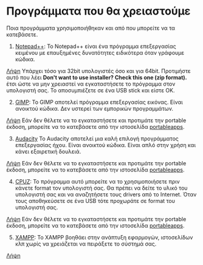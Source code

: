 Προγράμματα που θα χρειαστούμε
==============================

Ποια προγράμματα χρησιμοποιήθηκαν και από που μπορείτε να τα κατεβάσετε.

1. [Notepad++](https://notepad-plus-plus.org/ "Ιστοσελίδα Notepad++"): 
Το Notepad++ είναι ένα πρόγραμμα επεξεργασίας κειμένου με επαυξημένες δυνατότητες ειδικότερα όταν γράφουμε κώδικα.

[Λήψη](https://notepad-plus-plus.org/download/)
Υπάρχει τόσο για 32bit υπολογιστές όσο και για 64bit.
Προτιμήστε αυτό που λέει **Don't want to use installer? Check this one (zip format).** έτσι ώστε να μην χρειαστεί να εγκαταστήσετε το πρόγραμμα στον υπολογιστή σας. Το αποσυμπιέζετε σε ένα USB stick και είστε ΟΚ.

2. [GIMP](https://www.gimp.org/ "Πρόγραμμα επεξεργασίας εικόνας"):
Το GIMP αποτελεί πρόγραμμα επεξεργασίας εικόνας. Είναι ανοικτού κώδικα. Δεν υστερεί των εμπορικών προγραμμάτων.

[Λήψη](https://www.gimp.org/downloads/)
Εάν δεν θέλετε να το εγκαταστήσετε και προτιμάτε την portable έκδοση, μπορείτε να το κατεβάσετε από την ιστοσελίδα [portableapps](https://portableapps.com/apps/graphics_pictures/gimp_portable).

3. [Audacity](https://www.audacityteam.org/ "Πρόγραμμα επεξεργασίας ήχου")
Το Audacity αποτελεί μια καλή επιλογή προγράμματος επεξεργασίας ήχου. Είναι ανοικτού κώδικα. Είναι απλό στην χρήση και κάνει εξαιρετική δουλειά.

[Λήψη](https://www.audacityteam.org/download/)
Εάν δεν θέλετε να το εγκαταστήσετε και προτιμάτε την portable έκδοση, μπορείτε να το κατεβάσετε από την ιστοσελίδα [portableapps](https://portableapps.com/apps/music_video/audacity_portable).

4. [CPUZ](https://www.cpuid.com/softwares/cpu-z.html "Πρόγραμμα λήψης πληροφοριών συστήματος"):
Το πρόγραμμα αυτό μπορείτε να το χρησιμοποιήσετε πριν κάνετε format τον υπολογιστή σας. Θα πρέπει να δείτε το υλικό του υπολογιστή σας και να αναζητήσετε τους drivers από το Internet. Όταν τους αποθηκεύσετε σε ένα USB τότε προχωράτε σε format του υπολογιστή σας.

[Λήψη](https://www.cpuid.com/softwares/cpu-z.html)
Εάν δεν θέλετε να το εγκαταστήσετε και προτιμάτε την portable έκδοση, μπορείτε να το κατεβάσετε από την ιστοσελίδα [portableapps](https://portableapps.com/apps/utilities/cpu-z-portable).

5. [XAMPP](https://www.apachefriends.org/index.html "XAMPP is the most popular PHP development environment"):
Το XAMPP βοηθάει στην ανάπτυξη εφαρμογών, ιστοσελίδων κλπ χωρίς να χρειάζεται να πειράξετε το σύστημά σας.

[Λήψη](https://www.apachefriends.org/download.html)
